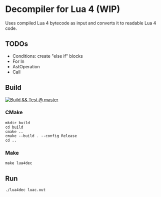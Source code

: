 # Decompiler for Lua 4 (WIP)

Uses compiled Lua 4 bytecode as input and converts it to readable Lua 4 code.

## TODOs

- Conditions: create "else if" blocks
- For In
- AstOperation
- Call

## Build
[![Build && Test @ master](https://github.com/styinx/lua4dec/actions/workflows/main.yml/badge.svg?branch=master)](https://github.com/styinx/lua4dec/actions/workflows/main.yml)

### CMake

```
mkdir build
cd build
cmake ..
cmake --build . --config Release
cd ..
```

### Make
```
make lua4dec
```

## Run

```
./lua4dec luac.out
```
